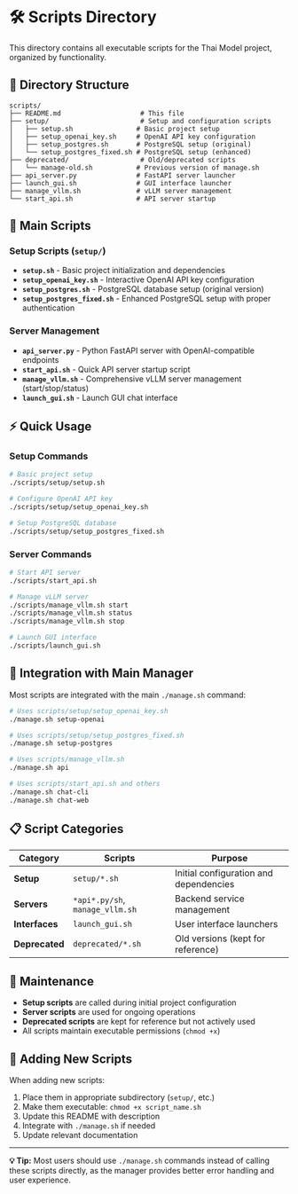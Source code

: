 # 🛠️ Scripts Directory

This directory contains all executable scripts for the Thai Model project, organized by functionality.

## 📁 **Directory Structure**

```
scripts/
├── README.md                    # This file
├── setup/                       # Setup and configuration scripts
│   ├── setup.sh                # Basic project setup
│   ├── setup_openai_key.sh     # OpenAI API key configuration
│   ├── setup_postgres.sh       # PostgreSQL setup (original)
│   └── setup_postgres_fixed.sh # PostgreSQL setup (enhanced)
├── deprecated/                  # Old/deprecated scripts
│   └── manage-old.sh           # Previous version of manage.sh
├── api_server.py               # FastAPI server launcher
├── launch_gui.sh               # GUI interface launcher
├── manage_vllm.sh              # vLLM server management
└── start_api.sh                # API server startup
```

## 🚀 **Main Scripts**

### **Setup Scripts** (`setup/`)
- **`setup.sh`** - Basic project initialization and dependencies
- **`setup_openai_key.sh`** - Interactive OpenAI API key configuration
- **`setup_postgres.sh`** - PostgreSQL database setup (original version)
- **`setup_postgres_fixed.sh`** - Enhanced PostgreSQL setup with proper authentication

### **Server Management**
- **`api_server.py`** - Python FastAPI server with OpenAI-compatible endpoints
- **`start_api.sh`** - Quick API server startup script
- **`manage_vllm.sh`** - Comprehensive vLLM server management (start/stop/status)
- **`launch_gui.sh`** - Launch GUI chat interface

## ⚡ **Quick Usage**

### **Setup Commands**
```bash
# Basic project setup
./scripts/setup/setup.sh

# Configure OpenAI API key
./scripts/setup/setup_openai_key.sh

# Setup PostgreSQL database
./scripts/setup/setup_postgres_fixed.sh
```

### **Server Commands**
```bash
# Start API server
./scripts/start_api.sh

# Manage vLLM server
./scripts/manage_vllm.sh start
./scripts/manage_vllm.sh status
./scripts/manage_vllm.sh stop

# Launch GUI interface
./scripts/launch_gui.sh
```

## 🎯 **Integration with Main Manager**

Most scripts are integrated with the main `./manage.sh` command:

```bash
# Uses scripts/setup/setup_openai_key.sh
./manage.sh setup-openai

# Uses scripts/setup/setup_postgres_fixed.sh  
./manage.sh setup-postgres

# Uses scripts/manage_vllm.sh
./manage.sh api

# Uses scripts/start_api.sh and others
./manage.sh chat-cli
./manage.sh chat-web
```

## 📋 **Script Categories**

| Category | Scripts | Purpose |
|----------|---------|---------|
| **Setup** | `setup/*.sh` | Initial configuration and dependencies |
| **Servers** | `*api*.py/sh`, `manage_vllm.sh` | Backend service management |
| **Interfaces** | `launch_gui.sh` | User interface launchers |
| **Deprecated** | `deprecated/*.sh` | Old versions (kept for reference) |

## 🔧 **Maintenance**

- **Setup scripts** are called during initial project configuration
- **Server scripts** are used for ongoing operations  
- **Deprecated scripts** are kept for reference but not actively used
- All scripts maintain executable permissions (`chmod +x`)

## 📝 **Adding New Scripts**

When adding new scripts:
1. Place them in appropriate subdirectory (`setup/`, etc.)
2. Make them executable: `chmod +x script_name.sh`
3. Update this README with description
4. Integrate with `./manage.sh` if needed
5. Update relevant documentation

---

**💡 Tip:** Most users should use `./manage.sh` commands instead of calling these scripts directly, as the manager provides better error handling and user experience.
